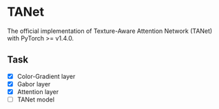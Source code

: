 # TANet
The official implementation of Texture-Aware Attention Network (TANet) with PyTorch >= v1.4.0.

## Task

- [x] Color-Gradient layer
- [x] Gabor layer
- [x] Attention layer
- [ ] TANet model
